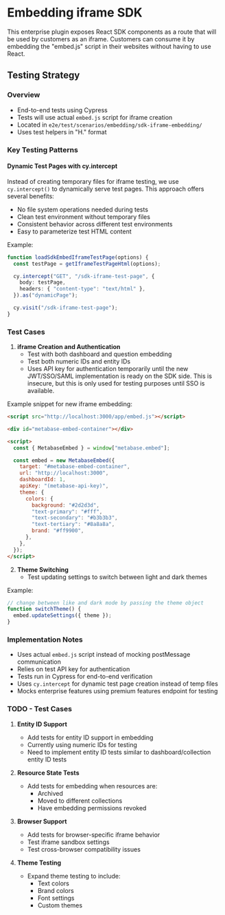 # Embedding iframe SDK

This enterprise plugin exposes React SDK components as a route that will be used by customers as an iframe. Customers can consume it by embedding the "embed.js" script in their websites without having to use React.

## Testing Strategy

### Overview

- End-to-end tests using Cypress
- Tests will use actual `embed.js` script for iframe creation
- Located in `e2e/test/scenarios/embedding/sdk-iframe-embedding/`
- Uses test helpers in "H." format

### Key Testing Patterns

#### Dynamic Test Pages with cy.intercept

Instead of creating temporary files for iframe testing, we use `cy.intercept()` to dynamically serve test pages. This approach offers several benefits:

- No file system operations needed during tests
- Clean test environment without temporary files
- Consistent behavior across different test environments
- Easy to parameterize test HTML content

Example:

```typescript
function loadSdkEmbedIframeTestPage(options) {
  const testPage = getIframeTestPageHtml(options);

  cy.intercept("GET", "/sdk-iframe-test-page", {
    body: testPage,
    headers: { "content-type": "text/html" },
  }).as("dynamicPage");

  cy.visit("/sdk-iframe-test-page");
}
```

### Test Cases

1. **iframe Creation and Authentication**
   - Test with both dashboard and question embedding
   - Test both numeric IDs and entity IDs
   - Uses API key for authentication temporarily until the new JWT/SSO/SAML implementation is ready on the SDK side. This is insecure, but this is only used for testing purposes until SSO is available.

Example snippet for new iframe embedding:

```html
<script src="http://localhost:3000/app/embed.js"></script>

<div id="metabase-embed-container"></div>

<script>
  const { MetabaseEmbed } = window["metabase.embed"];

  const embed = new MetabaseEmbed({
    target: "#metabase-embed-container",
    url: "http://localhost:3000",
    dashboardId: 1,
    apiKey: "(metabase-api-key)",
    theme: {
      colors: {
        background: "#2d2d3d",
        "text-primary": "#fff",
        "text-secondary": "#b3b3b3",
        "text-tertiary": "#8a8a8a",
        brand: "#ff9900",
      },
    },
  });
</script>
```

2. **Theme Switching**
   - Test updating settings to switch between light and dark themes

Example:

```javascript
// change between like and dark mode by passing the theme object
function switchTheme() {
  embed.updateSettings({ theme });
}
```

### Implementation Notes

- Uses actual `embed.js` script instead of mocking postMessage communication
- Relies on test API key for authentication
- Tests run in Cypress for end-to-end verification
- Uses `cy.intercept` for dynamic test page creation instead of temp files
- Mocks enterprise features using premium features endpoint for testing

### TODO - Test Cases

1. **Entity ID Support**

   - Add tests for entity ID support in embedding
   - Currently using numeric IDs for testing
   - Need to implement entity ID tests similar to dashboard/collection entity ID tests

2. **Resource State Tests**

   - Add tests for embedding when resources are:
     - Archived
     - Moved to different collections
     - Have embedding permissions revoked

3. **Browser Support**

   - Add tests for browser-specific iframe behavior
   - Test iframe sandbox settings
   - Test cross-browser compatibility issues

4. **Theme Testing**
   - Expand theme testing to include:
     - Text colors
     - Brand colors
     - Font settings
     - Custom themes
